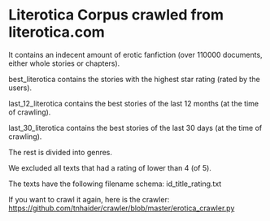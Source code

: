 # Literotica Corpus crawled from literotica.com 
It contains an indecent amount of erotic fanfiction (over 110000 documents, either whole stories or chapters).

best_literotica contains the stories with the highest star rating (rated by the users).

last_12_literotica contains the best stories of the last 12 months (at the time of crawling).

last_30_literotica contains the best stories of the last 30 days (at the time of crawling).

The rest is divided into genres.

We excluded all texts that had a rating of lower than 4 (of 5).

The texts have the following filename schema:
id_title_rating.txt

If you want to crawl it again, here is the crawler:
https://github.com/tnhaider/crawler/blob/master/erotica_crawler.py

